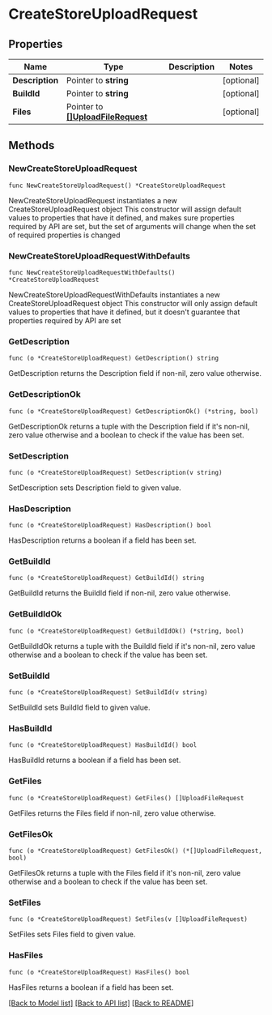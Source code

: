 # CreateStoreUploadRequest

## Properties

Name | Type | Description | Notes
------------ | ------------- | ------------- | -------------
**Description** | Pointer to **string** |  | [optional] 
**BuildId** | Pointer to **string** |  | [optional] 
**Files** | Pointer to [**[]UploadFileRequest**](UploadFileRequest.md) |  | [optional] 

## Methods

### NewCreateStoreUploadRequest

`func NewCreateStoreUploadRequest() *CreateStoreUploadRequest`

NewCreateStoreUploadRequest instantiates a new CreateStoreUploadRequest object
This constructor will assign default values to properties that have it defined,
and makes sure properties required by API are set, but the set of arguments
will change when the set of required properties is changed

### NewCreateStoreUploadRequestWithDefaults

`func NewCreateStoreUploadRequestWithDefaults() *CreateStoreUploadRequest`

NewCreateStoreUploadRequestWithDefaults instantiates a new CreateStoreUploadRequest object
This constructor will only assign default values to properties that have it defined,
but it doesn't guarantee that properties required by API are set

### GetDescription

`func (o *CreateStoreUploadRequest) GetDescription() string`

GetDescription returns the Description field if non-nil, zero value otherwise.

### GetDescriptionOk

`func (o *CreateStoreUploadRequest) GetDescriptionOk() (*string, bool)`

GetDescriptionOk returns a tuple with the Description field if it's non-nil, zero value otherwise
and a boolean to check if the value has been set.

### SetDescription

`func (o *CreateStoreUploadRequest) SetDescription(v string)`

SetDescription sets Description field to given value.

### HasDescription

`func (o *CreateStoreUploadRequest) HasDescription() bool`

HasDescription returns a boolean if a field has been set.

### GetBuildId

`func (o *CreateStoreUploadRequest) GetBuildId() string`

GetBuildId returns the BuildId field if non-nil, zero value otherwise.

### GetBuildIdOk

`func (o *CreateStoreUploadRequest) GetBuildIdOk() (*string, bool)`

GetBuildIdOk returns a tuple with the BuildId field if it's non-nil, zero value otherwise
and a boolean to check if the value has been set.

### SetBuildId

`func (o *CreateStoreUploadRequest) SetBuildId(v string)`

SetBuildId sets BuildId field to given value.

### HasBuildId

`func (o *CreateStoreUploadRequest) HasBuildId() bool`

HasBuildId returns a boolean if a field has been set.

### GetFiles

`func (o *CreateStoreUploadRequest) GetFiles() []UploadFileRequest`

GetFiles returns the Files field if non-nil, zero value otherwise.

### GetFilesOk

`func (o *CreateStoreUploadRequest) GetFilesOk() (*[]UploadFileRequest, bool)`

GetFilesOk returns a tuple with the Files field if it's non-nil, zero value otherwise
and a boolean to check if the value has been set.

### SetFiles

`func (o *CreateStoreUploadRequest) SetFiles(v []UploadFileRequest)`

SetFiles sets Files field to given value.

### HasFiles

`func (o *CreateStoreUploadRequest) HasFiles() bool`

HasFiles returns a boolean if a field has been set.


[[Back to Model list]](../README.md#documentation-for-models) [[Back to API list]](../README.md#documentation-for-api-endpoints) [[Back to README]](../README.md)


